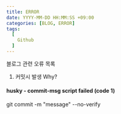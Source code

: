 ```yaml
---
title: ERROR
date: YYYY-MM-DD HH:MM:SS +09:00
categories: [BLOG, ERROR]
tags:
  [
    Github
  ]
---
```


블로그 관련 오류 목록

1. 커밋시 발생 Why?

#### husky - commit-msg script failed (code 1) 
git commit -m "message" --no-verify

